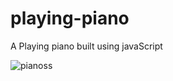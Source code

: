 # playing-piano
A Playing piano built using javaScript

![pianoss](https://user-images.githubusercontent.com/92618022/192564374-72ced45a-5509-45f3-a7b9-f9aa134a2ac9.JPG)

